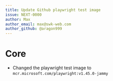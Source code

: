 ```yaml
---
title: Update Github playwright test image
issue: NEXT-0000
author: Max
author_email: max@swk-web.com
author_github: @aragon999
---
```

# Core
* Changed the playwright test image to `mcr.microsoft.com/playwright:v1.45.0-jammy`
